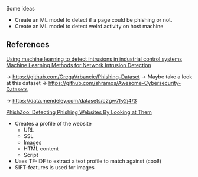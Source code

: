 Some ideas 

- Create an ML model to detect if a page could be phishing or not.
- Create an ML model to detect weird activity on host machine

## References

[Using machine learning to detect intrusions in industrial control systems](https://www.duo.uio.no/bitstream/handle/10852/96722/1/Master-Thesis-Jacob-Nicolai-Larsen.pdf)
[Machine Learning Methods for Network Intrusion Detection](https://www.researchgate.net/publication/327550168_Machine_Learning_Methods_for_Network_Intrusion_Detection)

-> https://github.com/GregaVrbancic/Phishing-Dataset
    -> Maybe take a look at this dataset
-> https://github.com/shramos/Awesome-Cybersecurity-Datasets

-> https://data.mendeley.com/datasets/c2gw7fy2j4/3

[PhishZoo: Detecting Phishing Websites By Looking at Them](https://www1.icsi.berkeley.edu/~sadia/papers/phishzoo-icsc_final.pdf)
- Creates a profile of the website
    - URL
    - SSL
    - Images
    - HTML content
    - Script
- Uses TF-IDF to extract a text profile to match against (cool!)
- SIFT-features is used for images
